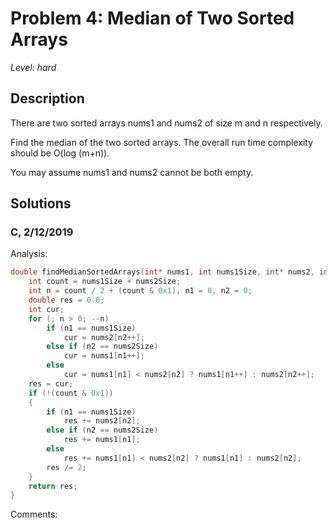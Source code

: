 # Problem 4: Median of Two Sorted Arrays
*Level: hard*
## Description
There are two sorted arrays nums1 and nums2 of size m and n respectively.

Find the median of the two sorted arrays. The overall run time complexity should be O(log (m+n)).

You may assume nums1 and nums2 cannot be both empty.
## Solutions
### C, 2/12/2019
Analysis:
```c
double findMedianSortedArrays(int* nums1, int nums1Size, int* nums2, int nums2Size){
    int count = nums1Size + nums2Size;
    int n = count / 2 + (count & 0x1), n1 = 0, n2 = 0;
    double res = 0.0;
    int cur;
    for (; n > 0; --n)
        if (n1 == nums1Size)
            cur = nums2[n2++];
        else if (n2 == nums2Size)
            cur = nums1[n1++];
        else
            cur = nums1[n1] < nums2[n2] ? nums1[n1++] : nums2[n2++];
    res = cur;
    if (!(count & 0x1))
    {
        if (n1 == nums1Size)
            res += nums2[n2];
        else if (n2 == nums2Size)
            res += nums1[n1];
        else 
            res += nums1[n1] < nums2[n2] ? nums1[n1] : nums2[n2];
        res /= 2;
    }
    return res;
}

```
Comments: